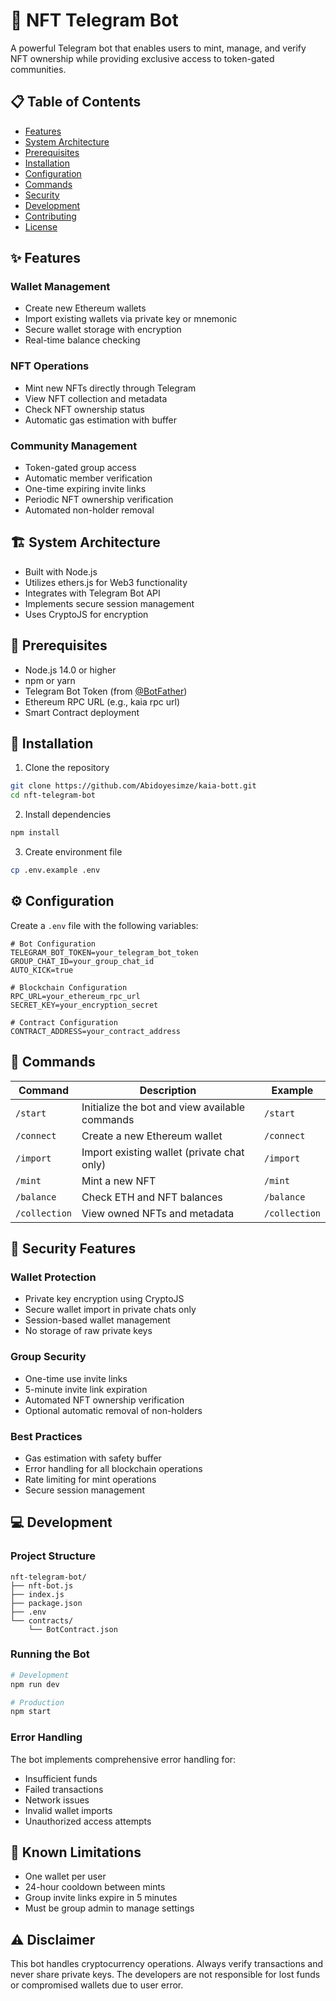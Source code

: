 # 🤖 NFT Telegram Bot

A powerful Telegram bot that enables users to mint, manage, and verify NFT ownership while providing exclusive access to token-gated communities.

## 📋 Table of Contents
- [Features](#features)
- [System Architecture](#system-architecture)
- [Prerequisites](#prerequisites)
- [Installation](#installation)
- [Configuration](#configuration)
- [Commands](#commands)
- [Security](#security)
- [Development](#development)
- [Contributing](#contributing)
- [License](#license)

## ✨ Features

### Wallet Management
- Create new Ethereum wallets
- Import existing wallets via private key or mnemonic
- Secure wallet storage with encryption
- Real-time balance checking

### NFT Operations
- Mint new NFTs directly through Telegram
- View NFT collection and metadata
- Check NFT ownership status
- Automatic gas estimation with buffer

### Community Management
- Token-gated group access
- Automatic member verification
- One-time expiring invite links
- Periodic NFT ownership verification
- Automated non-holder removal

## 🏗 System Architecture
- Built with Node.js
- Utilizes ethers.js for Web3 functionality
- Integrates with Telegram Bot API
- Implements secure session management
- Uses CryptoJS for encryption

## 🔧 Prerequisites
- Node.js 14.0 or higher
- npm or yarn
- Telegram Bot Token (from [@BotFather](https://t.me/botfather))
- Ethereum RPC URL (e.g., kaia rpc url)
- Smart Contract deployment

## 🚀 Installation

1. Clone the repository
```bash
git clone https://github.com/Abidoyesimze/kaia-bott.git
cd nft-telegram-bot
```

2. Install dependencies
```bash
npm install
```

3. Create environment file
```bash
cp .env.example .env
```

## ⚙️ Configuration

Create a `.env` file with the following variables:
```env
# Bot Configuration
TELEGRAM_BOT_TOKEN=your_telegram_bot_token
GROUP_CHAT_ID=your_group_chat_id
AUTO_KICK=true

# Blockchain Configuration
RPC_URL=your_ethereum_rpc_url
SECRET_KEY=your_encryption_secret

# Contract Configuration
CONTRACT_ADDRESS=your_contract_address
```

## 📱 Commands

| Command | Description | Example |
|---------|-------------|---------|
| `/start` | Initialize the bot and view available commands | `/start` |
| `/connect` | Create a new Ethereum wallet | `/connect` |
| `/import` | Import existing wallet (private chat only) | `/import` |
| `/mint` | Mint a new NFT | `/mint` |
| `/balance` | Check ETH and NFT balances | `/balance` |
| `/collection` | View owned NFTs and metadata | `/collection` |

## 🔐 Security Features

### Wallet Protection
- Private key encryption using CryptoJS
- Secure wallet import in private chats only
- Session-based wallet management
- No storage of raw private keys

### Group Security
- One-time use invite links
- 5-minute invite link expiration
- Automated NFT ownership verification
- Optional automatic removal of non-holders

### Best Practices
- Gas estimation with safety buffer
- Error handling for all blockchain operations
- Rate limiting for mint operations
- Secure session management

## 💻 Development

### Project Structure
```
nft-telegram-bot/
├── nft-bot.js
├── index.js
├── package.json
├── .env
└── contracts/
    └── BotContract.json
```

### Running the Bot
```bash
# Development
npm run dev

# Production
npm start
```

### Error Handling
The bot implements comprehensive error handling for:
- Insufficient funds
- Failed transactions
- Network issues
- Invalid wallet imports
- Unauthorized access attempts

## 🚧 Known Limitations
- One wallet per user
- 24-hour cooldown between mints
- Group invite links expire in 5 minutes
- Must be group admin to manage settings

## ⚠️ Disclaimer

This bot handles cryptocurrency operations. Always verify transactions and never share private keys. The developers are not responsible for lost funds or compromised wallets due to user error.
